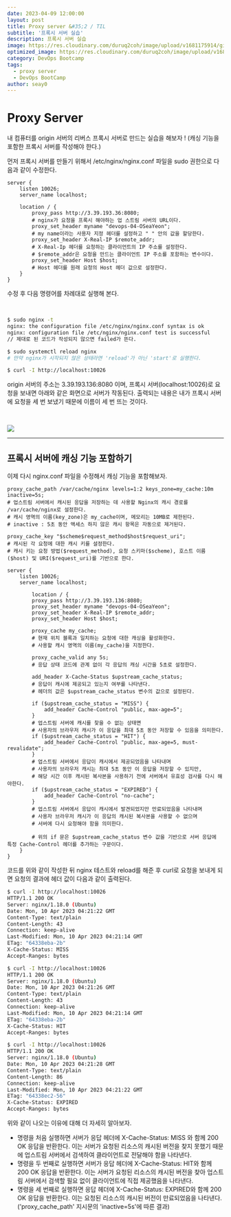 ```yaml
---
date: 2023-04-09 12:00:00
layout: post
title: Proxy server &#35;2 / TIL
subtitle: '프록시 서버 실습'
description: 프록시 서버 실습
image: https://res.cloudinary.com/duruq2coh/image/upload/v1681175914/gitio/aws_bbbsnj.png
optimized_image: https://res.cloudinary.com/duruq2coh/image/upload/v1681175914/gitio/aws_bbbsnj.png
category: DevOps Bootcamp
tags:
  - proxy server
  - DevOps BootCamp
author: seay0
---
```


# **Proxy Server**


내 컴퓨터를 origin 서버의 리버스 프록시 서버로 만드는 실습을 해보자 ! (캐싱 기능을 포함한 프록시 서버를 작성해야 한다.)  

먼저 프록시 서버를 만들기 위해서 /etc/nginx/nginx.conf 파일을 sudo 권한으로 다음과 같이 수정한다.

```nginx
server {
	listen 10026;
	server_name localhost;

	location / {
		proxy_pass http://3.39.193.36:8080;
        # nginx가 요청을 프록시 해야하는 업 스트림 서버의 URL이다.
		proxy_set_header myname "devops-04-OSeaYeon";
        # my name이라는 사용자 지정 헤더를 설정하고 " " 안의 값을 할당한다.
		proxy_set_header X-Real-IP $remote_addr;
        # X-Real-Ip 헤더를 요청하는 클라이언트의 IP 주소를 설정한다.
        # $remote_addr은 요청을 만드는 클라이언트 IP 주소를 포함하는 변수이다.
		proxy_set_header Host $host;
        # Host 헤더를 원래 요청의 Host 헤더 값으로 설정한다.
    }
}
```

수정 후 다음 명령어를 차례대로 실행해 본다.  

<br>

```bash
$ sudo nginx -t
nginx: the configuration file /etc/nginx/nginx.conf syntax is ok
nginx: configuration file /etc/nginx/nginx.conf test is successful
// 제대로 된 코드가 작성되지 않으면 failed가 뜬다.

$ sudo systemctl reload nginx
# 만약 nginx가 시작되지 않은 상태라면 'reload'가 아닌 'start'로 실행한다.

$ curl -I http://localhost:10026
```

origin 서버의 주소는 3.39.193.136:8080 이며, 프록시 서버(localhost:10026)로 요청을 보내면 아래와 같은 화면으로 서버가 작동된다. 출력되는 내용은 내가 프록시 서버에 요청을 세 번 보냈기 때문에 이름이 세 번 뜨는 것이다.

<br>

![](https://res.cloudinary.com/duruq2coh/image/upload/v1681099162/gitio/post/proxy/2_ehcex0.png)

---

## **프록시 서버에 캐싱 기능 포함하기**  

이제 다시 nginx.conf 파일을 수정해서 캐싱 기능을 포함해보자.

```nginx
proxy_cache_path /var/cache/nginx levels=1:2 keys_zone=my_cache:10m inactive=5s;
# 업스트림 서버에서 캐시된 응답을 저장하는 데 사용할 Nginx의 캐시 경로를 /var/cache/nginx로 설정한다.
# 캐시 영역의 이름(key_zone)은 my_cache이며, 메모리는 10MB로 제한된다.
# inactive : 5초 동안 액세스 하지 않은 캐시 항목은 자동으로 제거된다.

proxy_cache_key "$scheme$request_method$host$request_uri";
# 캐시된 각 요청에 대한 캐시 키를 설정한다.
# 캐시 키는 요청 방법($request_method), 요청 스키마($scheme), 호스트 이름($host) 및 URI($request_uri)를 기반으로 한다.

server {
	listen 10026;
	server_name localhost;

		location / {
		proxy_pass http://3.39.193.136:8080;
		proxy_set_header myname "devops-04-OSeaYeon"; 
		proxy_set_header X-Real-IP $remote_addr;
		proxy_set_header Host $host;

		proxy_cache my_cache;
        # 현재 위치 블록과 일치하는 요청에 대한 캐싱을 활성화한다.
        # 사용할 캐시 영역의 이름(my_cache)을 지정한다.

        proxy_cache_valid any 5s;
        # 응답 상태 코드에 관계 없이 각 응답의 캐싱 시간을 5초로 설정한다.

		add_header X-Cache-Status $upstream_cache_status;
        # 응답이 캐시에 제공되고 있는지 여부를 나타낸다.
        # 헤더의 값은 $upstream_cache_status 변수의 값으로 설정된다.

		if ($upstream_cache_status = "MISS") {
			add_header Cache-Control "public, max-age=5";
		}
        # 업스트림 서버에 캐시를 찾을 수 없는 상태면
        # 사용자의 브라우저 캐시가 이 응답을 최대 5초 동안 저장할 수 있음을 의미한다.
		if ($upstream_cache_status = "HIT") {
			add_header Cache-Control "public, max-age=5, must-revalidate";
		}
        # 업스트림 서버에서 응답이 캐시에서 제공되었음을 나타내며
        # 사용자의 브라우저 캐시는 최대 5초 동안 이 응답을 저장할 수 있지만,
        # 해당 시간 이후 캐시된 복사본을 사용하기 전에 서버에서 유효성 검사를 다시 해야한다.
		if ($upstream_cache_status = "EXPIRED") {
			add_header Cache-Control "no-cache";
		}
        # 업스트림 서버에서 응답이 캐시에서 발견되었지만 만료되었음을 나타내며
        # 사용자 브라우저 캐시가 이 응답의 캐시된 복사본을 사용할 수 없으며
        # 서버에 다시 요청해야 함을 의미한다.

        # 위의 if 문은 $upstream_cache_status 변수 값을 기반으로 서버 응답에 특정 Cache-Control 헤더를 추가하는 구문이다.
	}
}
```

코드를 위와 같이 작성한 뒤 nginx 테스트와 reload를 해준 후 curl로 요청을 보내게 되면
요청의 결과에 헤더 값이 다음과 같이 출력된다.

```bash
$ curl -I http://localhost:10026
HTTP/1.1 200 OK
Server: nginx/1.18.0 (Ubuntu)
Date: Mon, 10 Apr 2023 04:21:22 GMT
Content-Type: text/plain
Content-Length: 43
Connection: keep-alive
Last-Modified: Mon, 10 Apr 2023 04:21:14 GMT
ETag: "64338eba-2b"
X-Cache-Status: MISS
Accept-Ranges: bytes

$ curl -I http://localhost:10026
HTTP/1.1 200 OK
Server: nginx/1.18.0 (Ubuntu)
Date: Mon, 10 Apr 2023 04:21:26 GMT
Content-Type: text/plain
Content-Length: 43
Connection: keep-alive
Last-Modified: Mon, 10 Apr 2023 04:21:14 GMT
ETag: "64338eba-2b"
X-Cache-Status: HIT
Accept-Ranges: bytes

$ curl -I http://localhost:10026
HTTP/1.1 200 OK
Server: nginx/1.18.0 (Ubuntu)
Date: Mon, 10 Apr 2023 04:21:28 GMT
Content-Type: text/plain
Content-Length: 86
Connection: keep-alive
Last-Modified: Mon, 10 Apr 2023 04:21:22 GMT
ETag: "64338ec2-56"
X-Cache-Status: EXPIRED
Accept-Ranges: bytes
```

위와 같이 나오는 이유에 대해 더 자세히 알아보자.  
* 명령을 처음 실행하면 서버가 응답 헤더에 X-Cache-Status: MISS 와 함께 200 OK 응답을 반환한다. 이는 서버가 요청된 리소스의 캐시된 버전을 찾지 못했기 때문에 업스트림 서버에서 검색하여 클라이언트로 전달해야 함을 나타낸다.
* 명령을 두 번째로 실행하면 서버가 응답 헤더에 X-Cache-Status: HIT와 함께 200 OK 응답을 반환한다. 이는 서버가 요청된 리소스의 캐시된 버전을 찾아 업스트림 서버에서 검색할 필요 없이 클라이언트에 직접 제공했음을 나타낸다.
* 명령을 세 번째로 실행하면 응답 헤더에 X-Cache-Status: EXPIRED와 함께 200 OK 응답을 반환한다. 이는 요청된 리소스의 캐시된 버전이 만료되었음을 나타낸다.('proxy_cache_path' 지시문의 'inactive=5s'에 따른 결과)
